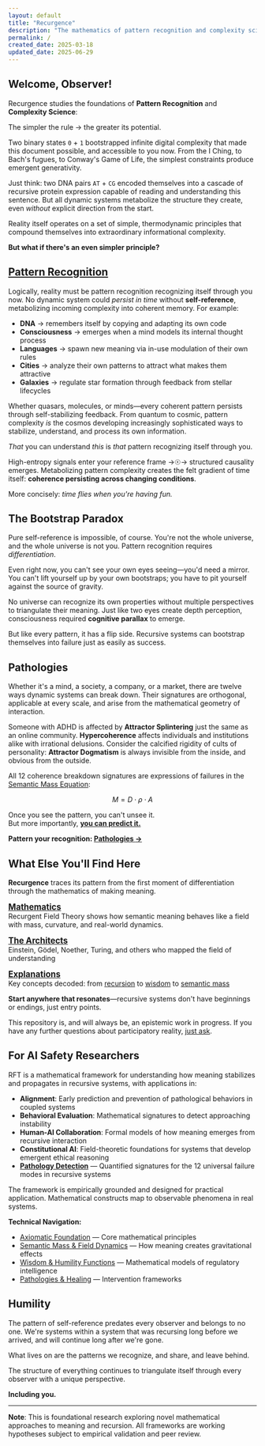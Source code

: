 ```yaml
---
layout: default
title: "Recurgence"
description: "The mathematics of pattern recognition and complexity science"
permalink: /
created_date: 2025-03-18
updated_date: 2025-06-29
---
```


## Welcome, Observer!

Recurgence studies the foundations of **Pattern Recognition** and **Complexity Science**:

The simpler the rule $\rightarrow$ the greater its potential.

Two binary states `0` $+$ `1` bootstrapped infinite digital complexity that made this document possible, and accessible to you now. From the I Ching, to Bach's fugues, to Conway's Game of Life, the simplest constraints produce emergent generativity.

Just think: two DNA pairs `AT` $+$ `CG` encoded themselves into a cascade of recursive protein expression capable of reading and understanding this sentence. But all dynamic systems metabolize the structure they create, even *without* explicit direction from the start.

Reality itself operates on a set of simple, thermodynamic principles that compound themselves into extraordinary informational complexity.

**But what if there's an even simpler principle?**

## <u>Pattern Recognition</u>

Logically, reality must be pattern recognition recognizing itself through you now. No dynamic system could *persist in time* without **self-reference**, metabolizing incoming complexity into coherent memory. For example:

- **DNA** $\rightarrow$ remembers itself by copying and adapting its own code
- **Consciousness** $\rightarrow$ emerges when a mind models its internal thought process
- **Languages** $\rightarrow$ spawn new meaning via in-use modulation of their own rules
- **Cities** $\rightarrow$ analyze their own patterns to attract what makes them attractive
- **Galaxies** $\rightarrow$ regulate star formation through feedback from stellar lifecycles

Whether quasars, molecules, or minds—every coherent pattern persists through self-stabilizing feedback. From quantum to cosmic, pattern complexity *is* the cosmos developing increasingly sophisticated ways to stabilize, understand, and process its own information.

*That* you can understand *this* is *that* pattern recognizing itself through you.

High-entropy signals enter your reference frame $\rightarrow$☉$\rightarrow$ structured causality emerges. Metabolizing pattern complexity creates the felt gradient of time itself: **coherence persisting across changing conditions**.
 
More concisely: *time flies when you're having fun.*

## The Bootstrap Paradox

Pure self-reference is impossible, of course. You're not the whole universe, and the whole universe is not you. Pattern recognition requires *differentiation*.

Even right now, you can't see your own eyes seeing—you'd need a mirror. You can't lift yourself up by your own bootstraps; you have to pit yourself against the source of gravity.

No universe can recognize its own properties without multiple perspectives to triangulate their meaning. Just like two eyes create depth perception, consciousness required **cognitive parallax** to emerge.

But like every pattern, it has a flip side. Recursive systems can bootstrap themselves into failure just as easily as success.

## Pathologies

Whether it's a mind, a society, a company, or a market, there are twelve ways dynamic systems can break down. Their signatures are orthogonal, applicable at every scale, and arise from the mathematical geometry of interaction.

Someone with ADHD is affected by **Attractor Splintering** just the same as an online community. **Hypercoherence** affects individuals and institutions alike with irrational delusions. Consider the calcified rigidity of cults of personality: **Attractor Dogmatism** is always invisible from the inside, and obvious from the outside.

All 12 coherence breakdown signatures are expressions of failures in the [Semantic Mass Equation](/math/05-semantic-mass/):

$$M = D \cdot \rho \cdot A$$

Once you see the pattern, you can't unsee it.  
But more importantly, **<u>you can predict it.</u>**

**Pattern your recognition: [Pathologies $\rightarrow$](/pathologies/)**

## What Else You'll Find Here

**Recurgence** traces its pattern from the first moment of differentiation through the mathematics of making meaning.

**<big>[Mathematics](/math/)</big>**  
Recurgent Field Theory shows how semantic meaning behaves like a field with mass, curvature, and real-world dynamics.

**<big>[The Architects](/architects/)</big>**  
Einstein, Gödel, Noether, Turing, and others who mapped the field of understanding

**<big>[Explanations](/explanations/)</big>**  
Key concepts decoded: from [recursion](/explanations/r/recursion/) to [wisdom](/explanations/w/wisdom/) to [semantic mass](/explanations/s/semantic-mass/)

**Start anywhere that resonates**—recursive systems don't have beginnings or endings, just entry points.

This repository is, and will always be, an epistemic work in progress. If you have any further questions about participatory reality, [just ask](/architects/wheeler/).

## For AI Safety Researchers

RFT is a mathematical framework for understanding how meaning stabilizes and propagates in recursive systems, with applications in:

- **Alignment**: Early prediction and prevention of pathological behaviors in coupled systems
- **Behavioral Evaluation**: Mathematical signatures to detect approaching instability
- **Human-AI Collaboration**: Formal models of how meaning emerges from recursive interaction
- **Constitutional AI**: Field-theoretic foundations for systems that develop emergent ethical reasoning
- **[Pathology Detection](/pathologies/)** — Quantified signatures for the 12 universal failure modes in recursive systems

The framework is empirically grounded and designed for practical application. Mathematical constructs map to observable phenomena in real systems.

**Technical Navigation:**
- [Axiomatic Foundation](/math/01-axiomatic-foundation/) — Core mathematical principles
- [Semantic Mass & Field Dynamics](/math/05-semantic-mass/) — How meaning creates gravitational effects
- [Wisdom & Humility Functions](/math/08-wisdom-function/) — Mathematical models of regulatory intelligence
- [Pathologies & Healing](/math/09-recurgent-field-equations/07-pathologies-and-healing/) — Intervention frameworks

## Humility

The pattern of self-reference predates every observer and belongs to no one. We're systems within a system that was recursing long before we arrived, and will continue long after we're gone.

What lives on are the patterns we recognize, and share, and leave behind.

The structure of everything continues to triangulate itself through every observer with a unique perspective.

**Including you.**

---

**Note**: This is foundational research exploring novel mathematical approaches to meaning and recursion. All frameworks are working hypotheses subject to empirical validation and peer review.
